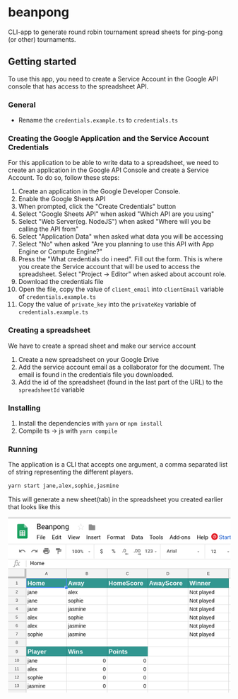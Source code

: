 # beanpong

CLI-app to generate round robin tournament spread sheets for ping-pong (or other) tournaments.

## Getting started

To use this app, you need to create a Service Account in the Google API console that has
access to the spreadsheet API.

### General

- Rename the `credentials.example.ts` to `credentials.ts`

### Creating the Google Application and the Service Account Credentials

For this application to be able to write data to a spreadsheet, we need to create an application in the Google API Console and create a Service Account. To do so, follow these steps:

1. Create an application in the Google Developer Console.
2. Enable the Google Sheets API
3. When prompted, click the "Create Credentials" button
4. Select "Google Sheets API" when asked "Which API are you using"
5. Select "Web Server(eg. NodeJS") when asked "Where will you be calling the API from"
6. Select "Application Data" when asked what data you will be accessing
7. Select "No" when asked "Are you planning to use this API with App Engine or Compute Engine?"
8. Press the "What credentials do i need". Fill out the form. This is where you create the Service account that will be used to access the spreadsheet. Select "Project -> Editor" when asked about account role.
9. Download the credentials file
10. Open the file, copy the value of `client_email` into `clientEmail` variable of `credentials.example.ts`
11. Copy the value of `private_key` into the `privateKey` variable of `credentials.example.ts`

### Creating a spreadsheet

We have to create a spread sheet and make our service account

1. Create a new spreadsheet on your Google Drive
2. Add the service account email as a collaborator for the document. The email is found in the credentials file you downloaded.
3. Add the id of the spreadsheet (found in the last part of the URL) to the `spreadsheetId` variable

### Installing

1. Install the dependencies with `yarn` or `npm install`
2. Compile ts -> js with `yarn compile`

### Running

The application is a CLI that accepts one argument, a comma separated list of string representing the different players.

```bash
yarn start jane,alex,sophie,jasmine
```

This will generate a new sheet(tab) in the spreadsheet you created earlier that looks like this

![Image of Sheet](https://raw.githubusercontent.com/alexdriaguine/beanpong/master/example.png)